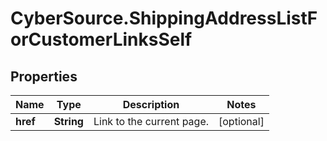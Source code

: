 # CyberSource.ShippingAddressListForCustomerLinksSelf

## Properties
Name | Type | Description | Notes
------------ | ------------- | ------------- | -------------
**href** | **String** | Link to the current page.  | [optional] 


